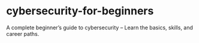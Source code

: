 # cybersecurity-for-beginners
A complete beginner’s guide to cybersecurity – Learn the basics, skills, and career paths.
